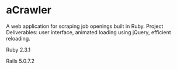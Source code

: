 # aCrawler
A web application for scraping job openings built in Ruby. 
Project Deliverables: user interface, animated loading using jQuery, efficient reloading.

Ruby 2.3.1

Rails 5.0.7.2
